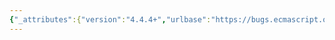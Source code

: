 ```yaml
---
{"_attributes":{"version":"4.4.4+","urlbase":"https://bugs.ecmascript.org/","maintainer":"dherman@mozilla.com"},"bug":{"bug_id":552,"creation_ts":"2012-07-14 21:34:00 -0700","short_desc":"13.3: \"PropoertySetParameterList\"","delta_ts":"2012-09-28 12:24:17 -0700","product":"Draft for 6th Edition","component":"editorial issue","version":"Rev 9: July 8, 2012 Draft","rep_platform":"All","op_sys":"All","bug_status":"RESOLVED","resolution":"FIXED","priority":"Normal","bug_severity":"normal","everconfirmed":true,"reporter":{"uid":"jmdyck","name":"Michael Dyck"},"assigned_to":{"uid":"allen","name":"Allen Wirfs-Brock"},"long_desc":[{"commentid":1336,"comment_count":0,"who":{"uid":"jmdyck","name":"Michael Dyck"},"bug_when":"2012-07-14 21:34:31 -0700","thetext":"In 13.3 \"Method Definitions\"\nunder \"Runtime Semantics: Property Definition Evaluation\",\nin rule 4, steps 6.a and 7.a refer to \"PropoertySetParameterList\".\n\nChange to \"PropertySetParameterList\"."},{"commentid":1476,"comment_count":1,"who":{"uid":"allen","name":"Allen Wirfs-Brock"},"bug_when":"2012-08-13 19:45:51 -0700","thetext":"corrected in editor's draft"},{"commentid":1700,"comment_count":2,"who":{"uid":"allen","name":"Allen Wirfs-Brock"},"bug_when":"2012-09-28 12:24:17 -0700","thetext":"fixed in rev10, Sept. 27 2012 draft"}]}}
---
```

